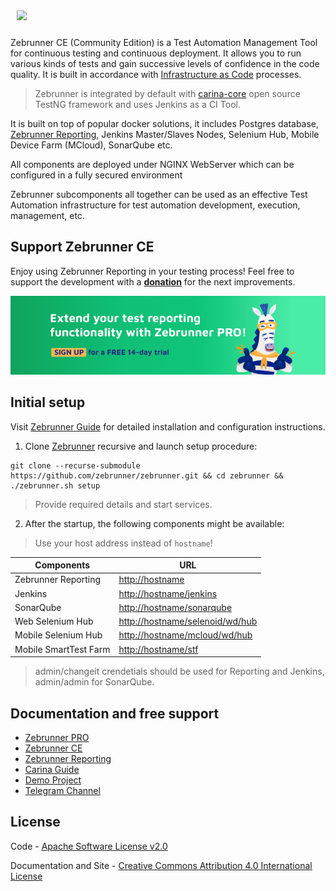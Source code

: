 <p style="padding: 10px;" align="left">
  <img src="./docs/img/zebrunner_logo.png">
</p>

Zebrunner CE (Community Edition) is a Test Automation Management Tool for continuous testing and continuous deployment. It allows you to run various kinds of tests and gain successive levels of confidence in the code quality. It is built in accordance with [Infrastructure as Code](https://en.wikipedia.org/wiki/Infrastructure_as_code) processes. 
  > Zebrunner is integrated by default with [carina-core](http://www.carina-core.io) open source TestNG framework and uses Jenkins as a CI Tool.

It is built on top of popular docker solutions, it includes Postgres database, [Zebrunner Reporting](https://zebrunner.github.io/documentation/), Jenkins Master/Slaves Nodes, Selenium Hub, Mobile Device Farm (MCloud), SonarQube etc.

All components are deployed under NGINX WebServer which can be configured in a fully secured environment

Zebrunner subcomponents all together can be used as an effective Test Automation infrastructure for test automation development, execution, management, etc.

## Support Zebrunner CE
Enjoy using Zebrunner Reporting in your testing process! Feel free to support the development with a [**donation**](https://www.paypal.com/donate?hosted_button_id=JLQ4U468TWQPS) for the next improvements.

<p align="center">
  <a href="https://zebrunner.com/"><img alt="Zebrunner" src="./docs/img/zebrunner_intro.png"></a>
</p>

## Initial setup
Visit [Zebrunner Guide](https://zebrunner.github.io/community-edition) for detailed installation and configuration instructions.

1. Clone [Zebrunner](https://github.com/zebrunner/zebrunner) recursive and launch setup procedure:
  ```
  git clone --recurse-submodule https://github.com/zebrunner/zebrunner.git && cd zebrunner && ./zebrunner.sh setup
  ```
  > Provide required details and start services.

2. After the startup, the following components might be available:
  > Use your host address instead of `hostname`!  
  
| Components            | URL                                                                |
|---------------------  | ------------------------------------------------------------------ |
| Zebrunner Reporting   | [http://hostname](http://hostname)                                 |
| Jenkins               | [http://hostname/jenkins](http://hostname/jenkins)                 |
| SonarQube             | [http://hostname/sonarqube](http://hostname/sonarqube)             |
| Web Selenium Hub      | [http://hostname/selenoid/wd/hub](http://hostname/selenoid/wd/hub) |
| Mobile Selenium Hub   | [http://hostname/mcloud/wd/hub](http://hostname/mcloud/wd/hub)     |
| Mobile SmartTest Farm | [http://hostname/stf](http://hostname/stf)                         |

> admin/changeit crendetials should be used for Reporting and Jenkins, admin/admin for SonarQube.


## Documentation and free support
* [Zebrunner PRO](https://zebrunner.com)
* [Zebrunner CE](https://zebrunner.github.io/community-edition)
* [Zebrunner Reporting](https://zebrunner.com/documentation)
* [Carina Guide](http://zebrunner.github.io/carina)
* [Demo Project](https://github.com/zebrunner/carina-demo)
* [Telegram Channel](https://t.me/zebrunner)

## License
Code - [Apache Software License v2.0](http://www.apache.org/licenses/LICENSE-2.0)

Documentation and Site - [Creative Commons Attribution 4.0 International License](http://creativecommons.org/licenses/by/4.0/deed.en_US)
